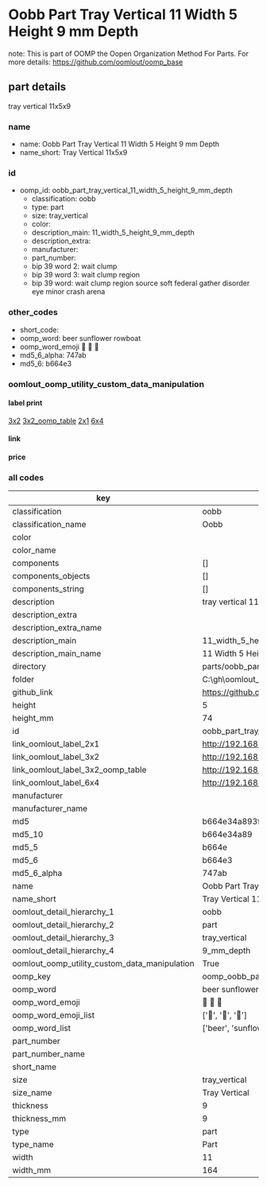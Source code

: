 # Oobb Part Tray Vertical 11 Width 5 Height 9 mm Depth  

note: This is part of OOMP the Oopen Organization Method For Parts. For more details: https://github.com/oomlout/oomp_base

##  part details
  



tray vertical 11x5x9



### name
* name: Oobb Part Tray Vertical 11 Width 5 Height 9 mm Depth
* name_short: Tray Vertical 11x5x9 
### id
* oomp_id: oobb_part_tray_vertical_11_width_5_height_9_mm_depth
  * classification: oobb
  * type: part
  * size: tray_vertical
  * color: 
  * description_main: 11_width_5_height_9_mm_depth
  * description_extra: 
  * manufacturer: 
  * part_number: 
  * bip 39 word 2: wait clump
  * bip 39 word 3: wait clump region
  * bip 39 word: wait clump region source soft federal gather disorder eye minor crash arena

### other_codes
* short_code: 
* oomp_word: beer sunflower rowboat
* oomp_word_emoji :beer: :sunflower: :rowboat:
* md5_6_alpha: 747ab
* md5_6: b664e3






### oomlout_oomp_utility_custom_data_manipulation
#### label print
[3x2](http://192.168.1.245:1112/?label=oomp%20747ab)
[3x2_oomp_table](http://192.168.1.108:1112/?label=oomp%20747ab)
[2x1](http://192.168.1.242:1112/?label=oomp%20747ab)
[6x4](http://192.168.1.55:1112/?label=oomp%20747ab)    

#### link

                              

#### price







### all codes 
| key | value |  
| --- | --- |  
| classification | oobb |  
| classification_name | Oobb |  
| color |  |  
| color_name |  |  
| components | [] |  
| components_objects | [] |  
| components_string | [] |  
| description | tray vertical 11x5x9 |  
| description_extra |  |  
| description_extra_name |  |  
| description_main | 11_width_5_height_9_mm_depth |  
| description_main_name | 11 Width 5 Height 9 mm Depth |  
| directory | parts/oobb_part_tray_vertical_11_width_5_height_9_mm_depth |  
| folder | C:\gh\oomlout_oobb_version_4_generated_parts\parts\oobb_part_tray_vertical_11_width_5_height_9_mm_depth |  
| github_link | https://github.com/oomlout/oomlout_oomp_part_src/tree/main/parts/oobb_part_tray_vertical_11_width_5_height_9_mm_depth |  
| height | 5 |  
| height_mm | 74 |  
| id | oobb_part_tray_vertical_11_width_5_height_9_mm_depth |  
| link_oomlout_label_2x1 | http://192.168.1.242:1112/?label=oomp%20747ab |  
| link_oomlout_label_3x2 | http://192.168.1.245:1112/?label=oomp%20747ab |  
| link_oomlout_label_3x2_oomp_table | http://192.168.1.108:1112/?label=oomp%20747ab |  
| link_oomlout_label_6x4 | http://192.168.1.55:1112/?label=oomp%20747ab |  
| manufacturer |  |  
| manufacturer_name |  |  
| md5 | b664e34a893f6c0d51e72d01690b17b3 |  
| md5_10 | b664e34a89 |  
| md5_5 | b664e |  
| md5_6 | b664e3 |  
| md5_6_alpha | 747ab |  
| name | Oobb Part Tray Vertical 11 Width 5 Height 9 mm Depth |  
| name_short | Tray Vertical 11x5x9  |  
| oomlout_detail_hierarchy_1 | oobb |  
| oomlout_detail_hierarchy_2 | part |  
| oomlout_detail_hierarchy_3 | tray_vertical |  
| oomlout_detail_hierarchy_4 | 9_mm_depth |  
| oomlout_oomp_utility_custom_data_manipulation | True |  
| oomp_key | oomp_oobb_part_tray_vertical_11_width_5_height_9_mm_depth |  
| oomp_word | beer sunflower rowboat |  
| oomp_word_emoji | :beer: :sunflower: :rowboat: |  
| oomp_word_emoji_list | [':beer:', ':sunflower:', ':rowboat:'] |  
| oomp_word_list | ['beer', 'sunflower', 'rowboat'] |  
| part_number |  |  
| part_number_name |  |  
| short_name |  |  
| size | tray_vertical |  
| size_name | Tray Vertical |  
| thickness | 9 |  
| thickness_mm | 9 |  
| type | part |  
| type_name | Part |  
| width | 11 |  
| width_mm | 164 |  
